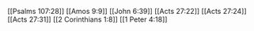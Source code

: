 [[Psalms 107:28]]
[[Amos 9:9]]
[[John 6:39]]
[[Acts 27:22]]
[[Acts 27:24]]
[[Acts 27:31]]
[[2 Corinthians 1:8]]
[[1 Peter 4:18]]
